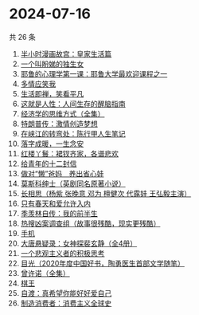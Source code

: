 # 2024-07-16

共 26 条

<!-- BEGIN WEREAD -->
<!-- 最后更新时间 2024-07-16 21:01:03 +0800 -->
1. [半小时漫画故宫：皇家生活篇](https://weread.qq.com/web/bookDetail/a65326f0813ab8feag016e9c)
1. [一个叫盼娣的独生女](https://weread.qq.com/web/bookDetail/b6732d10813ab8fa4g0198e7)
1. [耶鲁的心理学第一课：耶鲁大学最欢迎课程之一](https://weread.qq.com/web/bookDetail/74232ae0813ab8e8fg019bda)
1. [多情应笑我](https://weread.qq.com/web/bookDetail/76732760727522417677ba7)
1. [生活即禅，笑看平凡](https://weread.qq.com/web/bookDetail/00e320d0813ab705dg011179)
1. [这就是人性：人间生存的醒脑指南](https://weread.qq.com/web/bookDetail/54732a40813ab8f86g018b1e)
1. [经济学的思维方式（全集）](https://weread.qq.com/web/bookDetail/25a324307171203b25a7ca5)
1. [特朗普传：激情创造梦想](https://weread.qq.com/web/bookDetail/340329d0715a4a1f340386b)
1. [在峡江的转弯处：陈行甲人生笔记](https://weread.qq.com/web/bookDetail/bca326a0813ab8f5ag016fc1)
1. [落字成暖，一生念安](https://weread.qq.com/web/bookDetail/63d32980723ecec863d8a7d)
1. [红楼丫鬟：裙钗齐家，各谱悲欢](https://weread.qq.com/web/bookDetail/f9132e80813ab8f55g014140)
1. [给青年的十二封信](https://weread.qq.com/web/bookDetail/02432ad071f01ba102469b9)
1. [做对“懒”爸妈　养出省心娃](https://weread.qq.com/web/bookDetail/e183262071c79a3be1802d4)
1. [莫斯科绅士（英剧同名原著小说）](https://weread.qq.com/web/bookDetail/66c32bd0715b9b2d66cf861)
1. [长相思（杨紫 张晚意 邓为 檀健次 代露娃 王弘毅主演）](https://weread.qq.com/web/bookDetail/7aa32e4071665a377aa4c59)
1. [只有春天和爱允许入内](https://weread.qq.com/web/bookDetail/8fa32640813ab8ee6g017cbd)
1. [季羡林自传：我的前半生](https://weread.qq.com/web/bookDetail/c0332f3072263a95c03133c)
1. [热搜凶案调查组（故事很残酷，现实更残酷）](https://weread.qq.com/web/bookDetail/b06328b0813ab8eeag016746)
1. [手机](https://weread.qq.com/web/bookDetail/ad632ba0527f77ad689c631)
1. [大唐悬疑录：女神探裴玄静（全4册）](https://weread.qq.com/web/bookDetail/74c32580724ddcdd74ce7ba)
1. [一个悲观主义者的积极思考](https://weread.qq.com/web/bookDetail/b7e32e007239f56ab7ef80d)
1. [目光（2020年度中国好书，陶勇医生首部文学随笔）](https://weread.qq.com/web/bookDetail/5b132f007210d6245b173e2)
1. [曾许诺（全集）](https://weread.qq.com/web/bookDetail/9233207071665a399237a36)
1. [棋王](https://weread.qq.com/web/bookDetail/2b632d0071838afb2b689aa)
1. [自渡：真希望你能好好爱自己](https://weread.qq.com/web/bookDetail/1fb32b80813ab8764g0175d9)
1. [制造消费者：消费主义全球史](https://weread.qq.com/web/bookDetail/bc732ce0813ab6e0dg01666c)
<!-- END WEREAD -->